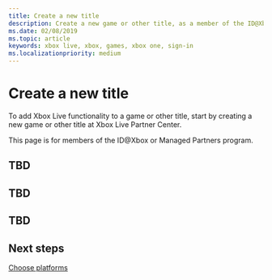 ```yaml
---
title: Create a new title
description: Create a new game or other title, as a member of the ID@Xbox program or as a Managed Partner.
ms.date: 02/08/2019
ms.topic: article
keywords: xbox live, xbox, games, xbox one, sign-in
ms.localizationpriority: medium
---
```

# Create a new title

To add Xbox Live functionality to a game or other title, start by creating a new game or other title at Xbox Live Partner Center.

This page is for members of the ID@Xbox or Managed Partners program.


## TBD


## TBD


## TBD


## Next steps

[Choose platforms](choose-platforms.md)
